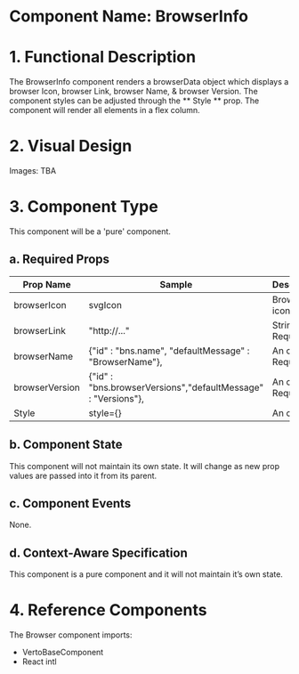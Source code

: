 # Component Name: BrowserInfo #

# 1. Functional Description #

The BrowserInfo component renders a browserData object which displays a browser Icon, browser Link, browser Name, & browser Version. The component styles can be adjusted through the ** Style ** prop. The component will render all elements in a flex column.

# 2. Visual Design #  

  Images: TBA

# 3. Component Type #

  This component will be a 'pure' component.

## a. Required Props ##

|Prop Name | Sample | Description|
|------------ | ------------ | ------------|
|browserIcon | svgIcon | Browser icon|
|browserLink | "http://..." | String. Required|
|browserName | {"id" : "bns.name", "defaultMessage" : "BrowserName"}, | An object. Required|
|browserVersion | {"id" : "bns.browserVersions","defaultMessage" : "Versions"}, | An object Required|
|Style | style={} | An object|

## b. Component State ##

This component will not maintain its own state. It will change as new prop values are passed into it from its parent.

## c. Component Events ##

None.

## d. Context-Aware Specification ##

This component is a pure component and it will not maintain it’s own state.

# 4. Reference Components #

The Browser component imports:

- VertoBaseComponent
- React intl
